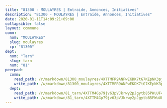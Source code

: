 ```yaml
---
title: "81300 - MOULAYRES | Entraide, Annonces, Initiatives"
description: "81300 - MOULAYRES | Entraide, Annonces, Initiatives"
date: 2020-01-11T14:09:21+09:00
collapsible: false
layout: commune
comm:
  nom: "MOULAYRES"
  slug: moulayres
  cp: "81300"
dept:
  nom: "Tarn"
  slug: tarn
  num: "81"
peerpad:
  comm:
    read_path: /r/markdown/81300_moulayres/4XTTMFR9ANFwEKDK7tG7KEpNK3pjDEFFKkfs7TT63CcetKBUt
    write_path: /w/markdown/81300_moulayres/4XTTMFR9ANFwEKDK7tG7KEpNK3pjDEFFKkfs7TT63CcetKBUt-K3TgUJJ4vrKEj1qh9Xmrq3JxwoXUjgwqWhgNVNLJc5JKezmnLm5ipsodDmUKgMkbSixD5fHCPXbmYtRqpDvEDcZD34mbAoGkuc7TPgnAKKTxtriCGRweD6frExN1vQ8CzXy2aPSY
  dept:
    read_path: /r/markdown/81_tarn/4XTTM4Gp79jv63pVJkrwy2pJgytb85PWuUF46qZV3RNcf9bTY
    write_path: /w/markdown/81_tarn/4XTTM4Gp79jv63pVJkrwy2pJgytb85PWuUF46qZV3RNcf9bTY-K3TgUQULAfYZTaNEYQn663imu6tLJ5XUSYV3bG6y2QwZHe2hiw5KiHgnyL8wpzhjjRKSLQVjHCuMHvPTtVgD4tm7BFQTVwqLNiZgb8d93Riu34VNq5t6eFocUS5Ezct8i9MJtUHQ
---
```



